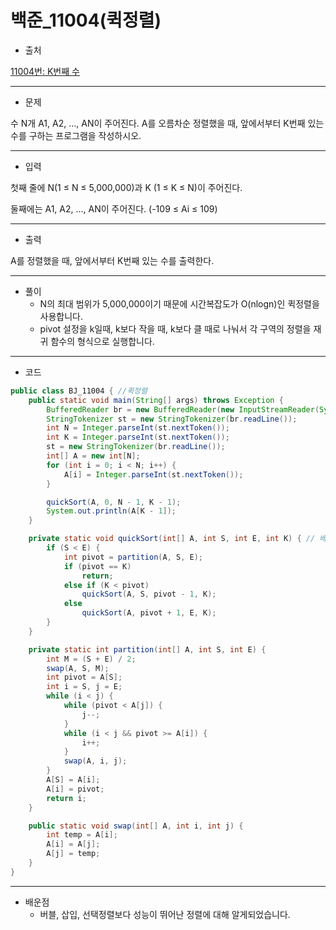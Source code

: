 # 백준_11004(퀵정렬)


- 출처

[11004번: K번째 수](https://www.acmicpc.net/problem/11004)

---

- 문제

수 N개 A1, A2, ..., AN이 주어진다. A를 오름차순 정렬했을 때, 앞에서부터 K번째 있는 수를 구하는 프로그램을 작성하시오.

---

- 입력

첫째 줄에 N(1 ≤ N ≤ 5,000,000)과 K (1 ≤ K ≤ N)이 주어진다.

둘째에는 A1, A2, ..., AN이 주어진다. (-109 ≤ Ai ≤ 109)

---

- 출력

A를 정렬했을 때, 앞에서부터 K번째 있는 수를 출력한다.

---

- 풀이
    - N의 최대 범위가 5,000,000이기 때문에 시간복잡도가 O(nlogn)인 퀵정렬을 사용합니다.
    - pivot 설정을 k일때, k보다 작을 때, k보다 클 때로 나눠서 각 구역의 정렬을 재귀 함수의 형식으로  실행합니다.

---

- 코드

```java
public class BJ_11004 { //퀵정렬
    public static void main(String[] args) throws Exception {
        BufferedReader br = new BufferedReader(new InputStreamReader(System.in));
        StringTokenizer st = new StringTokenizer(br.readLine());
        int N = Integer.parseInt(st.nextToken()); 
        int K = Integer.parseInt(st.nextToken());
        st = new StringTokenizer(br.readLine());
        int[] A = new int[N];
        for (int i = 0; i < N; i++) {
            A[i] = Integer.parseInt(st.nextToken());
        }

        quickSort(A, 0, N - 1, K - 1);
        System.out.println(A[K - 1]);
    }

    private static void quickSort(int[] A, int S, int E, int K) { // 배열, start, end, k번째 수
        if (S < E) {
            int pivot = partition(A, S, E);
            if (pivot == K)
                return;
            else if (K < pivot)
                quickSort(A, S, pivot - 1, K);
            else
                quickSort(A, pivot + 1, E, K);
        }
    }

    private static int partition(int[] A, int S, int E) {
        int M = (S + E) / 2;
        swap(A, S, M);
        int pivot = A[S];
        int i = S, j = E;
        while (i < j) {
            while (pivot < A[j]) {
                j--;
            }
            while (i < j && pivot >= A[i]) {
                i++;
            }
            swap(A, i, j);
        }
        A[S] = A[i];
        A[i] = pivot;
        return i;
    }

    public static void swap(int[] A, int i, int j) {
        int temp = A[i];
        A[i] = A[j];
        A[j] = temp;
    }
}
```

---

- 배운점
    - 버블, 삽입, 선택정렬보다 성능이 뛰어난 정렬에 대해 알게되었습니다.